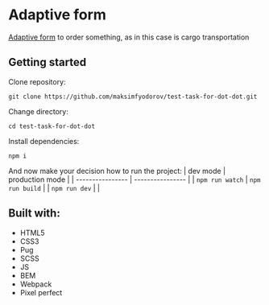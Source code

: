 # Adaptive form
[Adaptive form](https://maksimfyodorov.github.io/test-task-for-dot-dot/pages/index.html) to order something, as in this case is cargo transportation
## Getting started
Clone repository:
```$xslt
git clone https://github.com/maksimfyodorov/test-task-for-dot-dot.git
```
Change directory:
```$xslt
cd test-task-for-dot-dot
```
Install dependencies:
```$xslt
npm i
```
And now make your decision how to run the project:
| dev mode         | production mode |
| ---------------- | ---------------- |
| `npm run watch`    | `npm run build`  |
| `npm run dev`    |   |
## Built with:
* HTML5
* CSS3
* Pug
* SCSS
* JS
* BEM
* Webpack
* Pixel perfect
